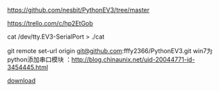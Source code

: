 https://github.com/nesbit/PythonEV3/tree/master

https://trello.com/c/hp2EtGob

cat /dev/tty.EV3-SerialPort > ./cat


git remote set-url origin git@github.com:fffy2366/PythonEV3.git
win7为python添加串口模块 ：http://blog.chinaunix.net/uid-20044771-id-3454445.html


[download](https://sourceforge.net/projects/pyserial/)